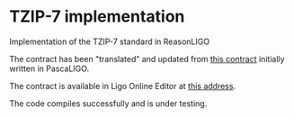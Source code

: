 # TZIP-7 implementation

Implementation of the TZIP-7 standard in ReasonLIGO

The contract has been "translated" and updated from [this contract](https://ide.ligolang.org/p/QZ85RIfszExxeDPEf_W52A) initially written in PascaLIGO.

The contract is available in Ligo Online Editor at [this address](https://ide.ligolang.org/p/TrDdPdk8H-SY_oWpNmAWYQ).

The code compiles successfully and is under testing.
